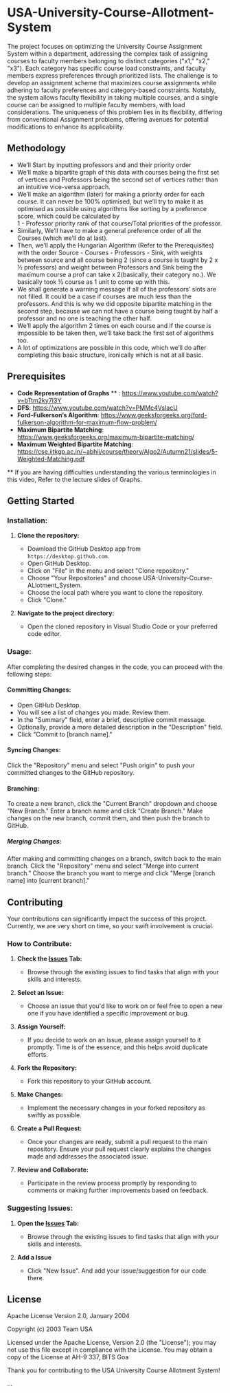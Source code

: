 # USA-University-Course-Allotment-System

The project focuses on optimizing the University Course Assignment System within a department, addressing the complex task of assigning courses to faculty members belonging to distinct categories ("x1," "x2," "x3"). Each category has specific course load constraints, and faculty members express preferences through prioritized lists. The challenge is to develop an assignment scheme that maximizes course assignments while adhering to faculty preferences and category-based constraints. Notably, the system allows faculty flexibility in taking multiple courses, and a single course can be assigned to multiple faculty members, with load considerations. The uniqueness of this problem lies in its flexibility, differing from conventional Assignment problems, offering avenues for potential modifications to enhance its applicability.

## Methodology

- We’ll Start by inputting professors and and their priority order 
- We’ll make a bipartite graph of this data with courses being the first set of vertices and  Professors being the second set of vertices rather than an intuitive vice-versa approach.
- We’ll make an algorithm (later) for making a priority order for each course. It can never be 100% optimised, but we’ll try to make it as optimised as possible using algorithms like sorting by a preference score, which could be calculated by<br>
1 -  Professor priority rank of that course/Total priorities of the professor.
- Similarly, We’ll have to make a general preference order of all the Courses (which we’ll do at last).
- Then, we’ll apply the Hungarian Algorithm (Refer to the Prerequisites) with the order Source - Courses - Professors - Sink, with weights between source and all course being 2 (since a course is taught by 2 x ½ professors) and weight between Professors and Sink being the maximum course a prof can take x 2(basically, their category no.). We basically took ½ course as 1 unit to come up with this. 
- We shall generate a warning message if all of the professors’ slots are not filled. It could be a case if courses are much less than the professors. And this is why we did opposite bipartite matching in the second step, because we can not have a course being taught by half a professor and no one is teaching the other half.
- We’ll apply the algorithm 2 times on each course and if the course is impossible to be taken then, we’ll take back the first set of algorithms too.
- A lot of optimizations are possible in this code, which we’ll do after completing this basic structure, ironically which is not at all basic.


## Prerequisites


- **Code Representation of Graphs** ** : https://www.youtube.com/watch?v=bTtm2ky7I3Y
- **DFS**: https://www.youtube.com/watch?v=PMMc4VsIacU
- **Ford-Fulkerson’s Algorithm**: https://www.geeksforgeeks.org/ford-fulkerson-algorithm-for-maximum-flow-problem/
- **Maximum Bipartite Matching**: https://www.geeksforgeeks.org/maximum-bipartite-matching/
- **Maximum Weighted Bipartite Matching**: https://cse.iitkgp.ac.in/~abhij/course/theory/Algo2/Autumn21/slides/5-Weighted-Matching.pdf

** If you are having difficulties understanding the various terminologies in this video, Refer to the lecture slides of Graphs.


## Getting Started

### Installation:

1. **Clone the repository:**
   - Download the GitHub Desktop app from `https://desktop.github.com`.
   - Open GitHub Desktop.
   - Click on "File" in the menu and select "Clone repository."
   - Choose "Your Repositories" and choose USA-University-Course-ALlotment_System.
   - Choose the local path where you want to clone the repository.
   - Click "Clone."

 2. **Navigate to the project directory:**
    - Open the cloned repository in Visual Studio Code or your preferred code editor.

### Usage:

After completing the desired changes in the code, you can proceed with the following steps:

#### Committing Changes:
- Open GitHub Desktop.
- You will see a list of changes you made. Review them.
- In the "Summary" field, enter a brief, descriptive commit message.
- Optionally, provide a more detailed description in the "Description" field.
- Click "Commit to [branch name]."
  
#### Syncing Changes:
Click the "Repository" menu and select "Push origin" to push your committed changes to the GitHub repository.

#### Branching:
To create a new branch, click the "Current Branch" dropdown and choose "New Branch."
Enter a branch name and click "Create Branch."
Make changes on the new branch, commit them, and then push the branch to GitHub.

##### Merging Changes:
After making and committing changes on a branch, switch back to the main branch.
Click the "Repository" menu and select "Merge into current branch."
Choose the branch you want to merge and click "Merge [branch name] into [current branch]."

## Contributing

Your contributions can significantly impact the success of this project. Currently, we are very short on time, so your swift involvement is crucial.

### How to Contribute:

1. **Check the [Issues](../../issues) Tab:**
   - Browse through the existing issues to find tasks that align with your skills and interests.

2. **Select an Issue:**
   - Choose an issue that you'd like to work on or feel free to open a new one if you have identified a specific improvement or bug.

3. **Assign Yourself:**
   - If you decide to work on an issue, please assign yourself to it promptly. Time is of the essence, and this helps avoid duplicate efforts.

4. **Fork the Repository:**
   - Fork this repository to your GitHub account.

5. **Make Changes:**
   - Implement the necessary changes in your forked repository as swiftly as possible.

6. **Create a Pull Request:**
   - Once your changes are ready, submit a pull request to the main repository. Ensure your pull request clearly explains the changes made and addresses the associated issue.

7. **Review and Collaborate:**
   - Participate in the review process promptly by responding to comments or making further improvements based on feedback.

### Suggesting Issues:

1. **Open the [Issues](../../issues) Tab:**
   - Browse through the existing issues to find tasks that align with your skills and interests.
     
2. **Add a Issue**
   - Click "New Issue". And add your issue/suggestion for our code there.

## License

Apache License
Version 2.0, January 2004

Copyright (c) 2003 Team USA

Licensed under the Apache License, Version 2.0 (the "License");
you may not use this file except in compliance with the License.
You may obtain a copy of the License at AH-9 337, BITS Goa

Thank you for contributing to the USA University Course Allotment System!

...

